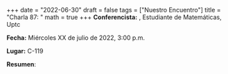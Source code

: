 +++
date  = "2022-06-30"
draft = false
tags  = ["Nuestro Encuentro"]
title = "Charla 87: "
math  = true
+++
**Conferencista:** , Estudiante de Matemáticas, Uptc

**Fecha:** Miércoles XX de julio de 2022, 3:00 p.m.

**Lugar:** C-119 

**Resumen**:  

